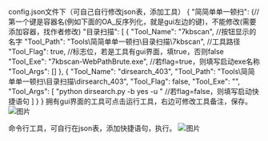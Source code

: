 config.json文件下（可自己自行修改json表，添加工具）
{
    "简简单单一顿扫": {//第一个键是容器名(例如下面的OA_反序列化，就是gui左边的键)，不能修改(需要添加容器，找作者修改)
        "目录扫描": [
            {
                "Tool_Name": "7kbscan",                                           //按钮显示的名字
                "Tool_Path": "Tools\\简简单单一顿扫\\目录扫描\\7kbscan",                //工具路径
                "Tool_Flag": true,                                                    //标志位，若是工具有gui界面，填true，否则false
                "Tool_Exe": "7kbscan-WebPathBrute.exe",             //若flag=true，则填写启动exe名称
                "Tool_Args": []
            },
            {
                "Tool_Name": "dirsearch_403",
                "Tool_Path": "Tools\\简简单单一顿扫\\目录扫描\\dirsearch_403",
                "Tool_Flag": false,
                "Tool_Exe": "",
                "Tool_Args": [
                                        "python dirsearch.py -b yes -u "        //若flag=false，则填写启动快捷语句
                                     ]
            }
}
拥有gui界面的工具可点击运行工具，右边可修改工具备注，保存。
![图片](https://github.com/paidaxingzhashuimu/Tool-Box/assets/103090032/6ba82e04-d416-4d3d-8975-577d57a4c9c1)

命令行工具，可自行在json表，添加快捷语句，执行。
![图片](https://github.com/paidaxingzhashuimu/Tool-Box/assets/103090032/b7e8ffff-1eb9-4002-a19f-4087f2a1b3a1)

            
